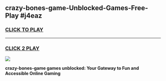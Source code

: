 
## crazy-bones-game-Unblocked-Games-Free-Play #j4eaz
<h3>
<a href="https://us.freeplayer.one?title=crazy-bones-game&ref=9M">CLICK TO PLAY</a></h3>
<hr>

<h3>
<a href="https://us.freeplayer.one?title=crazy-bones-game&ref=9M">CLICK 2 PLAY</a>
  
</h3>

<a href="https://us.freeplayer.one?title=crazy-bones-game&ref=9M"><img src="https://clearcache.store/games.png"></a>


**crazy-bones-game games unblocked: Your Gateway to Fun and Accessible Online Gaming**
